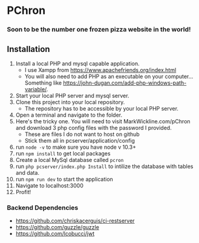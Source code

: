 # PChron

### Soon to be the number one frozen pizza website in the world!

## Installation

1. Install a local PHP and mysql capable application.
   - I use Xampp from https://www.apachefriends.org/index.html
   - You will also need to add PHP as an executable on your computer... Something like https://john-dugan.com/add-php-windows-path-variable/.
2. Start your local PHP server and mysql server.
3. Clone this project into your local repository.
   - The repository has to be accessible by your local PHP server.
4. Open a terminal and navigate to the folder.
5. Here's the tricky one. You will need to visit MarkWickline.com/pChron and download 3 php config files with the password I provided.
   - These are files I do not want to host on github
   - Stick them all in pcserver/application/config
6. run `node -v` to make sure you have node v 10.3+
7. run `npm install` to get local packages
8. Create a local MySql database called `pcron`
9. run `php pcserver/index.php Install` to intilize the database with tables and data.
10. run `npm run dev` to start the application
11. Navigate to localhost:3000
12. Profit!

### Backend Dependencies

- https://github.com/chriskacerguis/ci-restserver
- https://github.com/guzzle/guzzle
- https://github.com/lcobucci/jwt
